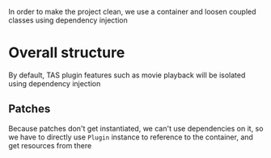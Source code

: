 In order to make the project clean, we use a container and loosen coupled classes using dependency injection

# Overall structure
By default, TAS plugin features such as movie playback will be isolated using dependency injection

## Patches
Because patches don't get instantiated, we can't use dependencies on it, so we have to directly use `Plugin` instance to reference to the container, and get resources from there